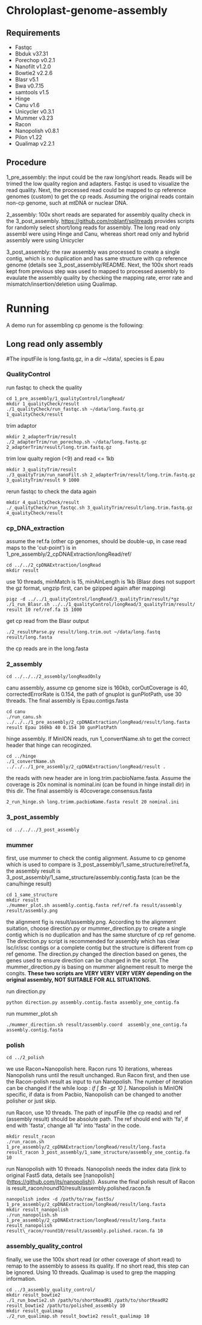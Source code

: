 # Chroloplast-genome-assembly

## Requirements
- Fastqc
- Bbduk v37.31
- Porechop v0.2.1
- Nanofilt v1.2.0
- Bowtie2 v2.2.6
- Blasr v5.1
- Bwa v0.7.15
- samtools v1.5
- Hinge
- Canu v1.6
- Unicycler v0.3.1
- Mummer v3.23
- Racon
- Nanopolish v0.8.1
- Pilon v1.22
- Qualimap v2.2.1

## Procedure

1\_pre\_assembly: the input could be the raw long/short reads. Reads will be trimed the low quality region and adapters. Fastqc is used to visualize the read quality. Next, the processed read could be mapped to cp reference genomes (custom) to get the cp reads. Assuming the original reads contain non-cp genome, such at mtDNA or nuclear DNA.

2\_assembly: 100x short reads are separated for assembly quality check in the 3_post_assembly. https://github.com/roblanf/splitreads provides scripts for randomly select short/long reads for assembly. The long read only assembl were using Hinge and Canu, whereas short read only and hybrid assembly were using Unicycler

3\_post_assembly: the raw assembly was processed to create a single contig, which is no duplication and has same structure with cp reference genome (details see 3_post_assembly/README. Next, the 100x short reads kept from previous step was used to mapped to processed assembly to evaulate the assembly quality by checking the mapping rate, error rate and mismatch/insertion/deletion using Qualimap. 

# Running
A demo run for assembling cp genome is the following:
## Long read only assembly

#The inputFile is long.fastq.gz, in a dir ~/data/, species is E.pau

### QualityControl

run fastqc to check the quality
```
cd 1_pre_assembly/1_qualityControl/longRead/
mkdir 1_qualityCheck/result
./1_qualityCheck/run_fastqc.sh ~/data/long.fastq.gz 1_qualityCheck/result
```
trim adaptor
```
mkdir 2_adapterTrim/result
./2_adapterTrim/run_porechop.sh ~/data/long.fastq.gz 2_adapterTrim/result/long.trim.fastq.gz
```
trim low qualty region (<9) and read <= 1kb
```
mkdir 3_qualityTrim/result
./3_quaityTrim/run_nanoFilt.sh 2_adapterTrim/result/long.trim.fastq.gz 3_qualityTrim/result 9 1000
```
rerun fastqc to check the data again
```
mkdir 4_qualityCheck/result
./_qualityCheck/run_fastqc.sh 3_qualityTrim/result/long.trim.fastq.gz 4_qualityCheck/result
```

### cp\_DNA\_extraction

assume the ref.fa (other cp genomes, should be double-up, in case read maps to the 'cut-point') is in 1\_pre\_assembly/2\_cpDNAExtraction/longRead/ref/
```
cd ../../2_cpDNAExtraction/longRead
mkdir result
```
use 10 threads, minMatch is 15, minAlnLength is 1kb (Blasr does not support the gz format, ungzip first, can be gzipped again after mapping)
```
pigz -d ../../1_qualityControl/longRead/3_qualityTrim/result/*gz
./1_run_Blasr.sh ../../1_qualityControl/longRead/3_qualityTrim/result/ result 10 ref/ref.fa 15 1000  
```
get cp read from the Blasr output
```
./2_resultParse.py result/long.trim.out ~/data/long.fastq result/long.fasta
```
the cp reads are in the long.fasta

### 2\_assembly
```
cd ../../../2_assembly/longReadOnly
```
canu assembly, assume cp genome size is 160kb, corOutCoverage is 40, correctedErrorRate is 0.154, the path of gnuplot is gunPlotPath, use 30 threads. The final assembly is Epau.contigs.fasta
```
cd canu
./run_canu.sh ../../../1_pre_assembly/2_cpDNAExtraction/longRead/result/long.fasta result Epau 160kb 40 0.154 30 gunPlotPath
```
hinge assembly. If MinION reads, run 1\_convertName.sh to get the correct header that hinge can recoginzed.
```
cd ../hinge
./1_convertName.sh ../../../1_pre_assembly/2_cpDNAExtraction/longRead/result .
```
the reads with new header are in long.trim.pacbioName.fasta. Assume the coverage is 20x nominal is nominal.ini (can be found in hinge install dir) in this dir. The final assembly is 40coverage.consensus.fasta
```
2_run_hinge.sh long.trimm.pacbioName.fasta result 20 nominal.ini
```
### 3\_post\_assembly
```
cd ../../../3_post_assembly
```
### mummer
first, use mummer to check the contig alignment. Assume to cp genome which is used to compare is 3\_post\_assembly/1\_same\_structure/ref/ref.fa, the assembly result is 3\_post\_assembly/1\_same\_structure/assembly.contig.fasta (can be the canu/hinge result)
```
cd 1_same_structure
mkdir result
./mummer_plot.sh assembly.contig.fasta ref/ref.fa result/assembly result/assembly.png 
```
the alignment fig is result/assembly.png. According to the alignment suitation, choose direction.py or mummer\_direction.py to create a single contig which is no duplication and has the same sturcture of cp ref genome. The direction.py script is recommended for assembly which has clear lsc/ir/ssc contigs or a complete contig but the structure is different from cp ref genome. The direction.py changed the direction based on genes, the genes used to ensure direction can be changed in the script. The mummer\_direction.py is basing on mummer alignement result to merge the congits. **These two scripts are VERY VERY VERY VERY depending on the original assembly, NOT SUITABLE FOR ALL SITUATIONS.**

run direction.py
```
python direction.py assembly.contig.fasta assembly_one_contig.fa
```
run mummer\_plot.sh
```
./mummer_direction.sh result/assembly.coord  assembly_one_contig.fa assembly.contig.fasta
```
### polish
```
cd ../2_polish
```
we use Racon+Nanopolish here. Racon runs 10 iterations, whereas Nanopolish runs until the result unchanged.
Run Racon first, and then use the Racon-polish result as input to run Nanopolish. The number of iteration can be changed if the while loop : _if [ $n -gt 10 ]_. Nanopolish is MinION specific, if data is from Pacbio, Nanopolish can be changed to another polisher or just skip.

run Racon, use 10 threads. The path of inputFile (the cp reads) and ref (assembly result) should be absolute path. The ref should end with 'fa', if end with 'fasta', change all 'fa' into 'fasta' in the code.
```
mkdir result_racon
./run_racon.sh 1_pre_assembly/2_cpDNAExtraction/longRead/result/long.fasta result_racon 3_post_assembly/1_same_structure/assembly_one_contig.fa 10
```
run Nanopolish with 10 threads. Nanopolish needs the index data (link to original Fast5 data, details see [nanopolish] (https://github.com/jts/nanopolish)). Assume the final polish result of Racon is  result\_racon/round10/result/assembly.polished.racon.fa
```
nanopolish index -d /path/to/raw_fast5s/ 1_pre_assembly/2_cpDNAExtraction/longRead/result/long.fasta
mkdir result_nanopolish
./run_nanopolish.sh 1_pre_assembly/2_cpDNAExtraction/longRead/result/long.fasta result_nanopolish result\_racon/round10/result/assembly.polished.racon.fa 10
```
### assembly\_quality\_control
finally, we use the 100x short read (or other coverage of short read) to remap to the assembly to assess its quality. If no short read, this step can be ignored. Using 10 threads. Qualimap is used to grep the mapping information.
```
cd ../3_assembly_quality_control/
mkdir result_bowtie2
./1_run_bowtie2.sh /path/to/shortReadR1 /path/to/shortReadR2 result_bowtie2 /path/to/polished_assembly 10
mkdir result_qualimap
./2_run_qualimap.sh result_bowtie2 result_qualimap 10
```

